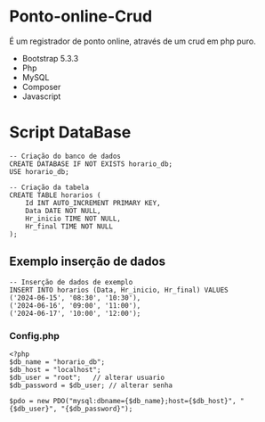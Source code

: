 # Ponto-online-Crud
É um registrador de ponto online, através de um crud em php puro.

- Bootstrap 5.3.3
- Php
- MySQL
- Composer
- Javascript
  
# Script DataBase
```
-- Criação do banco de dados
CREATE DATABASE IF NOT EXISTS horario_db;
USE horario_db;

-- Criação da tabela
CREATE TABLE horarios (
    Id INT AUTO_INCREMENT PRIMARY KEY,
    Data DATE NOT NULL,
    Hr_inicio TIME NOT NULL,
    Hr_final TIME NOT NULL
);
```

## Exemplo inserção de dados
```
-- Inserção de dados de exemplo
INSERT INTO horarios (Data, Hr_inicio, Hr_final) VALUES
('2024-06-15', '08:30', '10:30'),
('2024-06-16', '09:00', '11:00'),
('2024-06-17', '10:00', '12:00');
```

### Config.php
```
<?php
$db_name = "horario_db"; 
$db_host = "localhost";
$db_user = "root";   // alterar usuario
$db_password = $db_user; // alterar senha

$pdo = new PDO("mysql:dbname={$db_name};host={$db_host}", "{$db_user}", "{$db_password}");
```
